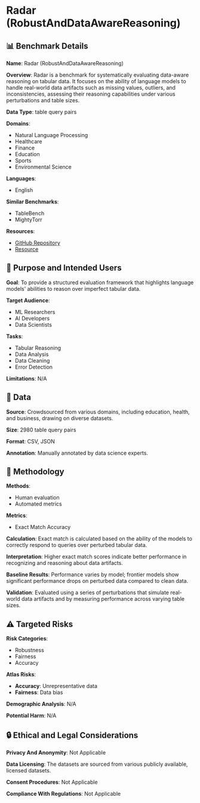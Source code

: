# Radar (RobustAndDataAwareReasoning)

## 📊 Benchmark Details

**Name**: Radar (RobustAndDataAwareReasoning)

**Overview**: Radar is a benchmark for systematically evaluating data-aware reasoning on tabular data. It focuses on the ability of language models to handle real-world data artifacts such as missing values, outliers, and inconsistencies, assessing their reasoning capabilities under various perturbations and table sizes.

**Data Type**: table query pairs

**Domains**:
- Natural Language Processing
- Healthcare
- Finance
- Education
- Sports
- Environmental Science

**Languages**:
- English

**Similar Benchmarks**:
- TableBench
- MightyTorr

**Resources**:
- [GitHub Repository](https://github.com/kenqgu/RADAR)
- [Resource](https://huggingface.co/datasets/kenqgu/RADAR)

## 🎯 Purpose and Intended Users

**Goal**: To provide a structured evaluation framework that highlights language models' abilities to reason over imperfect tabular data.

**Target Audience**:
- ML Researchers
- AI Developers
- Data Scientists

**Tasks**:
- Tabular Reasoning
- Data Analysis
- Data Cleaning
- Error Detection

**Limitations**: N/A

## 💾 Data

**Source**: Crowdsourced from various domains, including education, health, and business, drawing on diverse datasets.

**Size**: 2980 table query pairs

**Format**: CSV, JSON

**Annotation**: Manually annotated by data science experts.

## 🔬 Methodology

**Methods**:
- Human evaluation
- Automated metrics

**Metrics**:
- Exact Match Accuracy

**Calculation**: Exact match is calculated based on the ability of the models to correctly respond to queries over perturbed tabular data.

**Interpretation**: Higher exact match scores indicate better performance in recognizing and reasoning about data artifacts.

**Baseline Results**: Performance varies by model; frontier models show significant performance drops on perturbed data compared to clean data.

**Validation**: Evaluated using a series of perturbations that simulate real-world data artifacts and by measuring performance across varying table sizes.

## ⚠️ Targeted Risks

**Risk Categories**:
- Robustness
- Fairness
- Accuracy

**Atlas Risks**:
- **Accuracy**: Unrepresentative data
- **Fairness**: Data bias

**Demographic Analysis**: N/A

**Potential Harm**: N/A

## 🔒 Ethical and Legal Considerations

**Privacy And Anonymity**: Not Applicable

**Data Licensing**: The datasets are sourced from various publicly available, licensed datasets.

**Consent Procedures**: Not Applicable

**Compliance With Regulations**: Not Applicable
